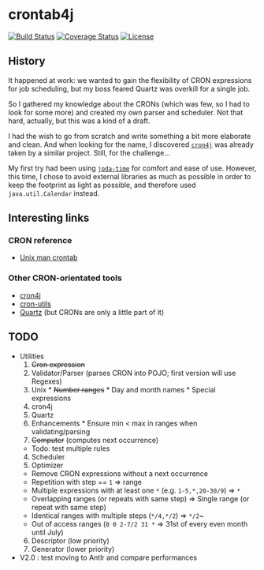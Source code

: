# crontab4j

[![Build Status][1]][2]
[![Coverage Status][3]][4]
[![License][5]][6]

## History

It happened at work: we wanted to gain the flexibility of CRON expressions for job scheduling, but
my boss feared Quartz was overkill for a single job.

So I gathered my knowledge about the CRONs (which was few, so I had to look for some more) and
created my own parser and scheduler. Not that hard, actually, but this was a kind of a draft.

I had the wish to go from scratch and write something a bit more elaborate and clean. And when
looking for the name, I discovered [``cron4j``][8] was already taken by a similar project. Still,
for the challenge...

My first try had been using [``joda-time``][11] for comfort and ease of use. However, this time, I
chose to avoid external libraries as much as possible in order to keep the footprint as light as
possible, and therefore used ``java.util.Calendar`` instead.

## Interesting links

### CRON reference

* [Unix man crontab][7]

### Other CRON-orientated tools

* [cron4j][8]
* [cron-utils][9]
* [Quartz][10] (but CRONs are only a little part of it)

## TODO

* Utilities
  1. ~~Cron expression~~
  2. Validator/Parser (parses CRON into POJO; first version will use Regexes)
    1. Unix
      * ~~Number ranges~~
      * Day and month names
      * Special expressions
    2. cron4j
    3. Quartz
    4. Enhancements
      * Ensure min < max in ranges when validating/parsing
  3. ~~Computer~~ (computes next occurrence)
    * Todo: test multiple rules
  4. Scheduler
  5. Optimizer
    * Remove CRON expressions without a next occurrence
    * Repetition with step == ``1`` => range
    * Multiple expressions with at least one ``*`` (e.g. ``1-5,*,20-30/9``) => ``*``
    * Overlapping ranges (or repeats with same step) => Single range (or repeat with same step)
    * Identical ranges with multiple steps (``*/4,*/2``) => ``*/2``~
    * Out of access ranges (``0 0 2-7/2 31 *`` => 31st of every even month until July)
  6. Descriptor (low priority)
  7. Generator (lower priority)
* V2.0 : test moving to Antlr and compare performances

[1]: http://img.shields.io/travis/cyChop/crontab4j/master.svg
[2]: https://travis-ci.org/cyChop/crontab4j
[3]: http://img.shields.io/coveralls/cyChop/crontab4j/master.svg
[4]: https://coveralls.io/r/cyChop/crontab4j?branch=master
[5]: https://img.shields.io/badge/license-MIT-blue.svg
[6]: http://opensource.org/licenses/MIT
[7]: http://www.unix.com/man-page/linux/5/crontab/
[8]: http://www.sauronsoftware.it/projects/cron4j/
[9]: https://github.com/jmrozanec/cron-utils
[10]: http://quartz-scheduler.org/
[11]: http://www.joda.org/joda-time/
